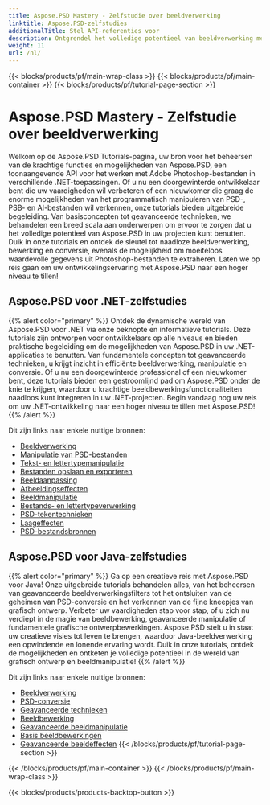 ```yaml
---
title: Aspose.PSD Mastery - Zelfstudie over beeldverwerking
linktitle: Aspose.PSD-zelfstudies
additionalTitle: Stel API-referenties voor
description: Ontgrendel het volledige potentieel van beeldverwerking met Aspose.PSD! Duik in onze uitgebreide tutorials voor deskundige inzichten en praktische begeleiding.
weight: 11
url: /nl/
---
```


{{< blocks/products/pf/main-wrap-class >}}
{{< blocks/products/pf/main-container >}}
{{< blocks/products/pf/tutorial-page-section >}}

# Aspose.PSD Mastery - Zelfstudie over beeldverwerking


Welkom op de Aspose.PSD Tutorials-pagina, uw bron voor het beheersen van de krachtige functies en mogelijkheden van Aspose.PSD, een toonaangevende API voor het werken met Adobe Photoshop-bestanden in verschillende .NET-toepassingen. Of u nu een doorgewinterde ontwikkelaar bent die uw vaardigheden wil verbeteren of een nieuwkomer die graag de enorme mogelijkheden van het programmatisch manipuleren van PSD-, PSB- en AI-bestanden wil verkennen, onze tutorials bieden uitgebreide begeleiding. Van basisconcepten tot geavanceerde technieken, we behandelen een breed scala aan onderwerpen om ervoor te zorgen dat u het volledige potentieel van Aspose.PSD in uw projecten kunt benutten. Duik in onze tutorials en ontdek de sleutel tot naadloze beeldverwerking, bewerking en conversie, evenals de mogelijkheid om moeiteloos waardevolle gegevens uit Photoshop-bestanden te extraheren. Laten we op reis gaan om uw ontwikkelingservaring met Aspose.PSD naar een hoger niveau te tillen!

## Aspose.PSD voor .NET-zelfstudies
{{% alert color="primary" %}}
Ontdek de dynamische wereld van Aspose.PSD voor .NET via onze beknopte en informatieve tutorials. Deze tutorials zijn ontworpen voor ontwikkelaars op alle niveaus en bieden praktische begeleiding om de mogelijkheden van Aspose.PSD in uw .NET-applicaties te benutten. Van fundamentele concepten tot geavanceerde technieken, u krijgt inzicht in efficiënte beeldverwerking, manipulatie en conversie. Of u nu een doorgewinterde professional of een nieuwkomer bent, deze tutorials bieden een gestroomlijnd pad om Aspose.PSD onder de knie te krijgen, waardoor u krachtige beeldbewerkingsfunctionaliteiten naadloos kunt integreren in uw .NET-projecten. Begin vandaag nog uw reis om uw .NET-ontwikkeling naar een hoger niveau te tillen met Aspose.PSD!
{{% /alert %}}

Dit zijn links naar enkele nuttige bronnen:
 
- [Beeldverwerking](./net/image-processing/)
- [Manipulatie van PSD-bestanden](./net/psd-file-manipulation/)
- [Tekst- en lettertypemanipulatie](./net/text-and-font-manipulation/)
- [Bestanden opslaan en exporteren](./net/file-saving-and-exporting/)
- [Beeldaanpassing](./net/image-adjustment/)
- [Afbeeldingseffecten](./net/image-effects/)
- [Beeldmanipulatie](./net/image-manipulation/)
- [Bestands- en lettertypeverwerking](./net/file-and-font-handling/)
- [PSD-tekentechnieken](./net/psd-drawing-techniques/)
- [Laageffecten](./net/layer-effects/)
- [PSD-bestandsbronnen](./net/psd-file-resources/)


## Aspose.PSD voor Java-zelfstudies
{{% alert color="primary" %}}
Ga op een creatieve reis met Aspose.PSD voor Java! Onze uitgebreide tutorials behandelen alles, van het beheersen van geavanceerde beeldverwerkingsfilters tot het ontsluiten van de geheimen van PSD-conversie en het verkennen van de fijne kneepjes van grafisch ontwerp. Verbeter uw vaardigheden stap voor stap, of u zich nu verdiept in de magie van beeldbewerking, geavanceerde manipulatie of fundamentele grafische ontwerpbewerkingen. Aspose.PSD stelt u in staat uw creatieve visies tot leven te brengen, waardoor Java-beeldverwerking een opwindende en lonende ervaring wordt. Duik in onze tutorials, ontdek de mogelijkheden en ontketen je volledige potentieel in de wereld van grafisch ontwerp en beeldmanipulatie!
{{% /alert %}}

Dit zijn links naar enkele nuttige bronnen:

- [Beeldverwerking](./java/image-processing/)
- [PSD-conversie](./java/psd-conversion/)
- [Geavanceerde technieken](./java/advanced-techniques/)
- [Beeldbewerking](./java/image-editing/)
- [Geavanceerde beeldmanipulatie](./java/advanced-image-manipulation/)
- [Basis beeldbewerkingen](./java/basic-image-operations/)
- [Geavanceerde beeldeffecten](./java/advanced-image-effects/)
{{< /blocks/products/pf/tutorial-page-section >}}

{{< /blocks/products/pf/main-container >}}
{{< /blocks/products/pf/main-wrap-class >}}

{{< blocks/products/products-backtop-button >}}
